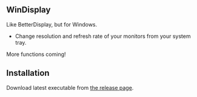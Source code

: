 ## WinDisplay

Like BetterDisplay, but for Windows.

- Change resolution and refresh rate of your monitors from your system tray.

More functions coming!

## Installation

Download latest executable from [the release page](https://github.com/zpix1/windisplay/releases/latest).
